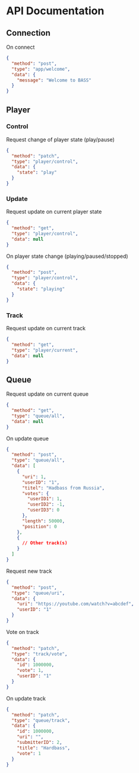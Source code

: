 # API Documentation

## Connection
On connect
```json
{
  "method": "post",
  "type": "app/welcome",
  "data": {
    "message": "Welcome to BASS"
  }
}
```


## Player

### Control
Request change of player state (play/pause)
```json
{
  "method": "patch",
  "type": "player/control",
  "data": {
    "state": "play"
  }
}
```


### Update
Request update on current player state
```json
{
  "method": "get",
  "type": "player/control",
  "data": null
}
```

On player state change (playing/paused/stopped)
```json
{
  "method": "post",
  "type": "player/control",
  "data": {
    "state": "playing"
  }
}
```

### Track
Request update on current track
```json
{
  "method": "get",
  "type": "player/current",
  "data": null
}
```

## Queue
Request update on current queue
```json
{
  "method": "get",
  "type": "queue/all",
  "data": null
}
```

On update queue
```json
{
  "method": "post",
  "type": "queue/all",
  "data": [
    {
      "uri": 1,
      "userID": "1",
      "titel": "Hadbass from Russia",
      "votes": {
        "userID1": 1,
        "userID2": -1,
        "userID3": 0
      },
      "length": 50000,
      "position": 0
    },
    {
      // Other track(s)
    }
  ]
}
```

Request new track
```json
{
  "method": "post",
  "type": "queue/uri",
  "data": {
    "uri": "https://youtube.com/watch?v=abcdef",
    "userID": "1"
  }
}
```

Vote on track
```json
{
  "method": "patch",
  "type": "track/vote",
  "data": {
    "id": 1000000,
    "vote": 1,
    "userID": "1"
  }
}
```

On update track
```json
{
  "method": "patch",
  "type": "queue/track",
  "data": {
    "id": 1000000,
    "uri": "",
    "submitterID": 2,
    "title": "Hardbass",
    "vote": 1
  }
}
```